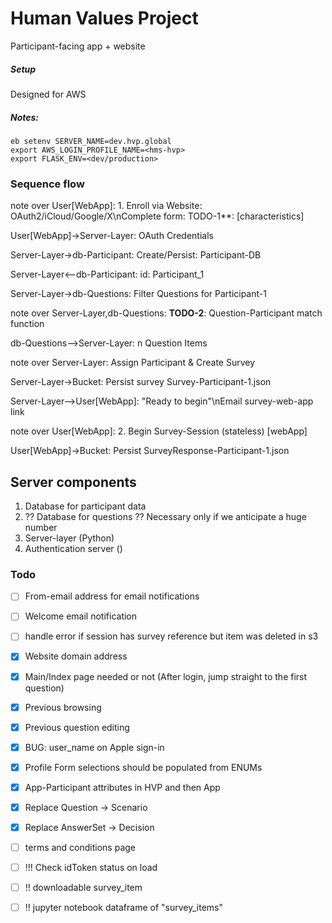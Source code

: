 Human Values Project 
====================

Participant-facing app + website 


##### Setup 

Designed for AWS



##### Notes: 

```
eb setenv SERVER_NAME=dev.hvp.global
export AWS_LOGIN_PROFILE_NAME=<hms-hvp>
export FLASK_ENV=<dev/production>
```


### Sequence flow 

note over User[WebApp]: 1. Enroll via Website: OAuth2/iCloud/Google/X\nComplete form: TODO-1**: [characteristics]

User[WebApp]->Server-Layer: OAuth Credentials

Server-Layer->db-Participant: Create/Persist: Participant-DB

Server-Layer<--db-Participant: id: Participant_1

Server-Layer->db-Questions: Filter Questions for Participant-1

note over Server-Layer,db-Questions: **TODO-2**: Question-Participant match function

db-Questions-->Server-Layer: n Question Items

note over Server-Layer: Assign Participant & Create Survey

Server-Layer->Bucket: Persist survey Survey-Participant-1.json

Server-Layer-->User[WebApp]: "Ready to begin"\nEmail survey-web-app link

note over User[WebApp]: 2. Begin Survey-Session (stateless) [webApp]

User[WebApp]->Bucket: Persist SurveyResponse-Participant-1.json


## Server components

1. Database for participant data 
2. ?? Database for questions ?? Necessary only if we anticipate a huge number 
3. Server-layer (Python)
4. Authentication server ()



### Todo 

- [ ] From-email address for email notifications
- [ ] Welcome email notification
- [ ] handle error if session has survey reference but item was deleted in s3
- [x] Website domain address 
- [x] Main/Index page needed or not (After login, jump straight to the first question)
- [x] Previous browsing
- [x] Previous question editing
- [x] BUG: user_name on Apple sign-in 
- [x] Profile Form selections should be populated from ENUMs
- [x] App-Participant attributes in HVP and then App 
- [x] Replace Question -> Scenario
- [x] Replace AnswerSet -> Decision
- [ ] terms and conditions page
- [ ] !!! Check idToken status on load
- [ ] !! downloadable survey_item
- [ ] !! jupyter notebook dataframe of "survey_items" 




